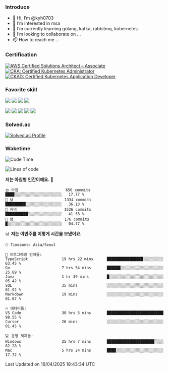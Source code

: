 ### Introduce

<!---
kyh0703/kyh0703 is a ✨ special ✨ repository because its `README.md` (this file) appears on your GitHub profile.
You can click the Preview link to take a look at your changes.
--->

- 👋 Hi, I’m @kyh0703
- 👀 I’m interested in msa
- 🌱 I’m currently learning golang, kafka, rabbitmq, kubernetes
- 💞️ I’m looking to collaborate on ...
- 📫 How to reach me ...

### Certification

<!--START_SECTION:badges-->
[![AWS Certified Solutions Architect – Associate](https://images.credly.com/size/110x110/images/0e284c3f-5164-4b21-8660-0d84737941bc/image.png)](http://www.credly.com/badges/09892086-1381-46b2-bf2d-b67c96fef65f "AWS Certified Solutions Architect – Associate")
[![CKA: Certified Kubernetes Administrator](https://images.credly.com/size/110x110/images/8b8ed108-e77d-4396-ac59-2504583b9d54/cka_from_cncfsite__281_29.png)](http://www.credly.com/badges/fdcd089e-c598-4c77-8383-73de53513b4b "CKA: Certified Kubernetes Administrator")
[![CKAD: Certified Kubernetes Application Developer](https://images.credly.com/size/110x110/images/cc8adc83-1dc6-4d57-8e20-22171247e052/blob)](http://www.credly.com/badges/d01db81e-fc4f-489b-bd4f-3439d9fe33aa "CKAD: Certified Kubernetes Application Developer")
<!--END_SECTION:badges-->

### Favorite skill

<img src="https://img.shields.io/badge/C-000000?style=flat&logo=c&logoColor=A8B9CC" /> <img src="https://img.shields.io/badge/C++-000000?style=flat&logo=c%2B%2B&logoColor=00599C" /> <img src="https://img.shields.io/badge/Go-000000?style=flat&logo=go&logoColor=00ADD8" /> <img src="https://img.shields.io/badge/nodejs-000000?style=flat&logo=node.js&logoColor=A8B9CC" />

<img src="https://img.shields.io/badge/Docker-000000?style=flat&logo=docker&logoColor=2496ED"/> <img src="https://img.shields.io/badge/Kubernetes-000000?style=flat&logo=kubernetes&logoColor=326CE5"/> <img src="https://img.shields.io/badge/rancher-000000?style=flat&logo=rancher&logoColor=0075A8"/> <img src="https://img.shields.io/badge/harbor-000000?style=flat&logo=harbor&logoColor=60B932"/> <img src="https://img.shields.io/badge/ceph-000000?style=flat&logo=ceph&logoColor=EF5C55"/>

### Solved.ac

[![Solved.ac Profile](http://mazassumnida.wtf/api/generate_badge?boj=kyh0703)](https://solved.ac/kyh0703)

### Waketime

<!--START_SECTION:waka-->
![Code Time](http://img.shields.io/badge/Code%20Time-4%2C128%20hrs%2053%20mins-blue)

![Lines of code](https://img.shields.io/badge/%EC%A0%80%EB%8A%94%20%EC%97%AC%ED%83%9C%EA%B9%8C%EC%A7%80%20-7.2%20million%20%EC%A4%84%EC%9D%98%20%EC%BD%94%EB%93%9C%EB%A5%BC%20%EC%9E%91%EC%84%B1%ED%96%88%EC%96%B4%EC%9A%94.-blue)

**저는 아침형 인간이에요. 🐤** 

```text
🌞 아침                     656 commits         ████░░░░░░░░░░░░░░░░░░░░░   17.77 % 
🌆 낮　                     1334 commits        █████████░░░░░░░░░░░░░░░░   36.13 % 
🌃 저녁                     1526 commits        ██████████░░░░░░░░░░░░░░░   41.33 % 
🌙 밤　                     176 commits         █░░░░░░░░░░░░░░░░░░░░░░░░   04.77 % 
```


📊 **저는 이번주를 이렇게 시간을 보냈어요.** 

```text
🕑︎ Timezone: Asia/Seoul

💬 프로그래밍 언어들: 
TypeScript               19 hrs 22 mins      ████████████████░░░░░░░░░   63.45 % 
Go                       7 hrs 54 mins       ██████░░░░░░░░░░░░░░░░░░░   25.89 % 
Java                     1 hr 39 mins        █░░░░░░░░░░░░░░░░░░░░░░░░   05.42 % 
SQL                      35 mins             ░░░░░░░░░░░░░░░░░░░░░░░░░   01.92 % 
Markdown                 19 mins             ░░░░░░░░░░░░░░░░░░░░░░░░░   01.07 % 

🔥 에디터들: 
VS Code                  30 hrs 5 mins       █████████████████████████   98.55 % 
Cursor                   26 mins             ░░░░░░░░░░░░░░░░░░░░░░░░░   01.45 % 

💻 운영 체제들: 
Windows                  25 hrs 7 mins       █████████████████████░░░░   82.28 % 
Mac                      5 hrs 24 mins       ████░░░░░░░░░░░░░░░░░░░░░   17.72 % 
```


 Last Updated on 16/04/2025 18:43:34 UTC
<!--END_SECTION:waka-->
